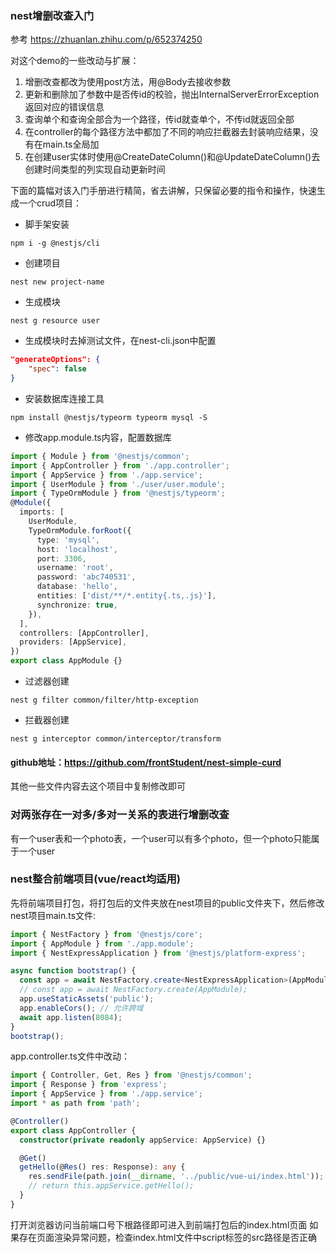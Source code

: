 ### nest增删改查入门
参考 https://zhuanlan.zhihu.com/p/652374250

对这个demo的一些改动与扩展：
1. 增删改查都改为使用post方法，用@Body去接收参数
2. 更新和删除加了参数中是否传id的校验，抛出InternalServerErrorException返回对应的错误信息
3. 查询单个和查询全部合为一个路径，传id就查单个，不传id就返回全部
4. 在controller的每个路径方法中都加了不同的响应拦截器去封装响应结果，没有在main.ts全局加
5. 在创建user实体时使用@CreateDateColumn()和@UpdateDateColumn()去创建时间类型的列实现自动更新时间

下面的篇幅对该入门手册进行精简，省去讲解，只保留必要的指令和操作，快速生成一个crud项目：
- 脚手架安装
```shell
npm i -g @nestjs/cli
```

- 创建项目
```shell
nest new project-name
```

- 生成模块
```shell
nest g resource user
```

- 生成模块时去掉测试文件，在nest-cli.json中配置
```json
"generateOptions": {
    "spec": false
}
```

- 安装数据库连接工具
```shell
npm install @nestjs/typeorm typeorm mysql -S
```

- 修改app.module.ts内容，配置数据库
```ts
import { Module } from '@nestjs/common';
import { AppController } from './app.controller';
import { AppService } from './app.service';
import { UserModule } from './user/user.module';
import { TypeOrmModule } from '@nestjs/typeorm';
@Module({
  imports: [
    UserModule,
    TypeOrmModule.forRoot({
      type: 'mysql',
      host: 'localhost',
      port: 3306,
      username: 'root',
      password: 'abc740531',
      database: 'hello',
      entities: ['dist/**/*.entity{.ts,.js}'],
      synchronize: true,
    }),
  ],
  controllers: [AppController],
  providers: [AppService],
})
export class AppModule {}
```

- 过滤器创建
```
nest g filter common/filter/http-exception
```

- 拦截器创建
```
nest g interceptor common/interceptor/transform
```

#### github地址：https://github.com/frontStudent/nest-simple-curd
其他一些文件内容去这个项目中复制修改即可

### 对两张存在一对多/多对一关系的表进行增删改查
有一个user表和一个photo表，一个user可以有多个photo，但一个photo只能属于一个user

### nest整合前端项目(vue/react均适用)
先将前端项目打包，将打包后的文件夹放在nest项目的public文件夹下，然后修改nest项目main.ts文件:
```ts
import { NestFactory } from '@nestjs/core';
import { AppModule } from './app.module';
import { NestExpressApplication } from '@nestjs/platform-express';

async function bootstrap() {
  const app = await NestFactory.create<NestExpressApplication>(AppModule);
  // const app = await NestFactory.create(AppModule);
  app.useStaticAssets('public');
  app.enableCors(); // 允许跨域
  await app.listen(8084);
}
bootstrap();
```

app.controller.ts文件中改动：
```ts
import { Controller, Get, Res } from '@nestjs/common';
import { Response } from 'express';
import { AppService } from './app.service';
import * as path from 'path';

@Controller()
export class AppController {
  constructor(private readonly appService: AppService) {}

  @Get()
  getHello(@Res() res: Response): any {
    res.sendFile(path.join(__dirname, '../public/vue-ui/index.html'));
    // return this.appService.getHello();
  }
}
```

打开浏览器访问当前端口号下根路径即可进入到前端打包后的index.html页面
如果存在页面渲染异常问题，检查index.html文件中script标签的src路径是否正确